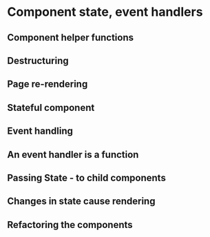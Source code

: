# Component state, event handlers

## Component helper functions

## Destructuring

## Page re-rendering

## Stateful component

## Event handling

## An event handler is a function

## Passing State - to child components

## Changes in state cause rendering

## Refactoring the components
